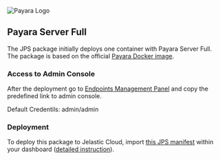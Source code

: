 ![Payara Logo](http://cdn2.hubspot.net/hub/334594/hubfs/Payara_Blog_Images/payara_logo_edited.jpg?t=1464882446136&width=150) 
## Payara Server Full

The JPS package initially deploys one container with Payara Server Full. The package is based on the official [Payara Docker image](https://github.com/payara/docker-payaraserver-full).


### Access to Admin Console 
After the deployment go to [Endpoints Management Panel](https://docs.jelastic.com/endpoints) and copy the predefined link to admin console.  

Default Credentils: admin/admin

### Deployment

To deploy this package to Jelastic  Cloud, import [this JPS manifest](../../raw/master/manifest.jps) within your dashboard ([detailed instruction](https://docs.jelastic.com/environment-export-import#import)).
